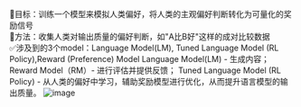🎯目标：训练一个模型来模拟人类偏好，将人类的主观偏好判断转化为可量化的奖励信号  
🔧方法：收集人类对输出质量的偏好判断，如"A比B好"这样的成对比较数据  
✅涉及到的3个model：Language Model(LM), Tuned Language Model (RL Policy),Reward (Preference) Model
  Language Model(LM) - 生成内容；
  Reward Model（RM）- 进行评估并提供反馈；
  Tuned Language Model (RL Policy) - 从人类的偏好中学习，辅助奖励模型进行优化，从而提升语言模型的输出质量。
  ![image](https://github.com/user-attachments/assets/81ba0cd8-b043-4868-b43b-1561c2d4c07b)

